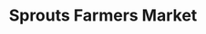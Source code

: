 ---
title: "Sprouts Farmers Market"
url: /san-clemente/sprouts-farmers-market/
shop: supermarket
---